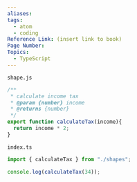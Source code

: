 ```yaml
---
aliases:
tags:
  - atom
  - coding
Reference Link: (insert link to book)
Page Number:
Topics:
  - TypeScript
---
```

`shape.js`
```ts  
/**
 * calculate income tax
 * @param {number} income 
 * @returns {number}
 */
export function calculateTax(income){
  return income * 2;
}
```
`index.ts`
```ts
import { calculateTax } from "./shapes";

console.log(calculateTax(34));
```
